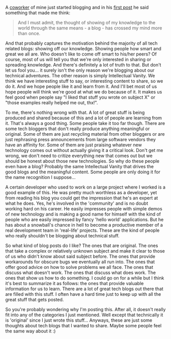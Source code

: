 A [coworker](http://benpittoors.wordpress.com/) of mine just started blogging and in his [first post](http://benpittoors.wordpress.com/2007/12/19/setting-a-one-hour-a-day-limit/) he said something that made me think:

> And I must admit, the thought of showing of my knowledge to the world through the same means - a blog - has crossed my mind more than once.

And that probably captures the motivation behind the majority of all tech related blogs: showing off our knowledge. Showing people how smart and great we all are. Who doesn't like to come off smart to his/her peers? Of course, most of us will tell you that we're only interested in sharing or spreading knowledge. And there's definitely a lot of truth to that. But don't let us fool you... it surely isn't the only reason we're blogging about our technical adventures. The other reason is simply Intellectual Vanity. We think we have interesting stuff to say, or interesting content to share, so we do it. And we hope people like it and learn from it. And I'll bet most of us hope people will think we're good at what we do because of it. It makes us feel good when people say "I liked that stuff you wrote on subject X" or "those examples really helped me out, thx!".

To me, there's nothing wrong with that. A lot of great stuff is being produced and shared because of this and a lot of people are learning from it. That's always a good thing. Some people take it too far though. There are some tech bloggers that don't really produce anything meaningful or original. Some of them are just recycling material from other bloggers or are just rephrasing press announcements from large software vendors they have an affinity for. Some of them are just praising whatever new technology comes out without actually giving it a critical look.  Don't get me wrong, we don't need to critize everything new that comes out but we should be honest about those new technologies.  So why do these people even have a blog? Probably the same Intellectual Vanity that drives the good blogs and the meaningful content. Some people are only doing it for the name recognition I suppose...

A certain developer who used to work on a large project where I worked is a good example of this. He was pretty much worthless as a developer, yet from reading his blog you could get the impression that he's an expert at what he does. Yes, he's involved in the 'community' and is no doubt working hard on his career. He easily impresses people with simple demos of new technology and is making a good name for himself with the kind of people who are easily impressed by fancy 'hello world' applications.  But he has about a snowball's chance in hell to become a productive member of a real development team in 'real-life' projects. These are the kind of people who really shouldn't be blogging about technical stuff.

So what kind of blog posts do I like? The ones that are original. The ones that take a complex or relatively unknown subject and make it clear to those of us who didn't know about said subject before. The ones that provide workarounds for obscure bugs we eventually all run into.  The ones that offer good advice on how to solve problems we all face. The ones that discuss what doesn't work. The ones that discuss what does work. The ones that show us how to do something. I could go on for a while but I think it's best to summarize it as follows: the ones that provide valuable information for us to learn.  There are a lot of great tech blogs out there that are filled with this stuff. I often have a hard time just to keep up with all the great stuff that gets posted.

So you're probably wondering why I'm posting this. After all, it doesn't really fit into any of the categories I just mentioned. Well except that technically it is 'original' since I just wrote this stuff... Anyways, these are just some thoughts about tech blogs that I wanted to share. Maybe some people feel the same way about it :)
